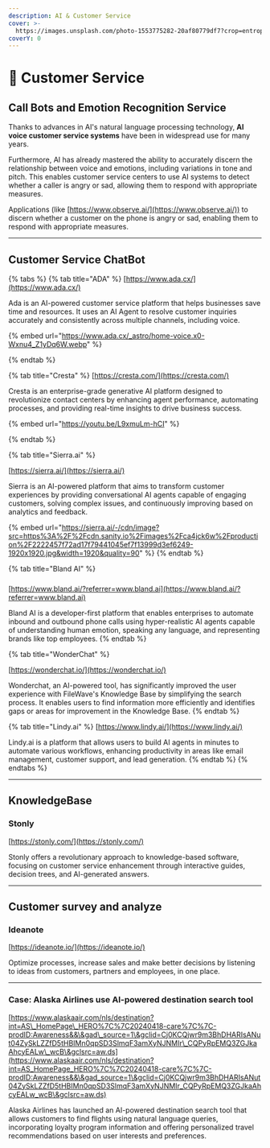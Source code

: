 ```yaml
---
description: AI & Customer Service
cover: >-
  https://images.unsplash.com/photo-1553775282-20af80779df7?crop=entropy&cs=srgb&fm=jpg&ixid=M3wxOTcwMjR8MHwxfHNlYXJjaHw4fHxjdXN0b21lciUyMHNlcnZpY2V8ZW58MHx8fHwxNzE4NjAwNDQ0fDA&ixlib=rb-4.0.3&q=85
coverY: 0
---
```


# 📎 Customer Service

## Call Bots and Emotion Recognition Service

Thanks to advances in AI's natural language processing technology, **AI voice customer service systems** have been in widespread use for many years.&#x20;

Furthermore, AI has already mastered the ability to accurately discern the relationship between voice and emotions, including variations in tone and pitch. This enables customer service centers to use AI systems to detect whether a caller is angry or sad, allowing them to respond with appropriate measures.

Applications (like [https://www.observe.ai/](https://www.observe.ai/)) to discern whether a customer on the phone is angry or sad, enabling them to respond with appropriate measures.&#x20;

***

## Customer Service ChatBot

{% tabs %}
{% tab title="ADA" %}
[https://www.ada.cx/](https://www.ada.cx/)

Ada is an AI-powered customer service platform that helps businesses save time and resources. It uses an AI Agent to resolve customer inquiries accurately and consistently across multiple channels, including voice.&#x20;

{% embed url="https://www.ada.cx/_astro/home-voice.x0-Wxnu4_Z1yDq6W.webp" %}


{% endtab %}

{% tab title="Cresta" %}
[https://cresta.com/](https://cresta.com/)

Cresta is an enterprise-grade generative AI platform designed to revolutionize contact centers by enhancing agent performance, automating processes, and providing real-time insights to drive business success.

{% embed url="https://youtu.be/L9xmuLm-hCI" %}


{% endtab %}

{% tab title="Sierra.ai" %}


[https://sierra.ai/](https://sierra.ai/)

Sierra is an AI-powered platform that aims to transform customer experiences by providing conversational AI agents capable of engaging customers, solving complex issues, and continuously improving based on analytics and feedback.

{% embed url="https://sierra.ai/-/cdn/image?src=https%3A%2F%2Fcdn.sanity.io%2Fimages%2Fca4jck6w%2Fproduction%2F2222457f72ad17f79441045ef7f13999d3ef6249-1920x1920.jpg&width=1920&quality=90" %}
{% endtab %}

{% tab title="Bland AI" %}
###

[https://www.bland.ai/?referrer=www.bland.ai](https://www.bland.ai/?referrer=www.bland.ai)

Bland AI is a developer-first platform that enables enterprises to automate inbound and outbound phone calls using hyper-realistic AI agents capable of understanding human emotion, speaking any language, and representing brands like top employees.
{% endtab %}

{% tab title="WonderChat" %}


[https://wonderchat.io/](https://wonderchat.io/)

Wonderchat, an AI-powered tool, has significantly improved the user experience with FileWave's Knowledge Base by simplifying the search process. It enables users to find information more efficiently and identifies gaps or areas for improvement in the Knowledge Base.&#x20;
{% endtab %}

{% tab title="Lindy.ai" %}
[https://www.lindy.ai/](https://www.lindy.ai/)

Lindy.ai is a platform that allows users to build AI agents in minutes to automate various workflows, enhancing productivity in areas like email management, customer support, and lead generation.
{% endtab %}
{% endtabs %}

***

## KnowledgeBase

### Stonly

[https://stonly.com/](https://stonly.com/)

Stonly offers a revolutionary approach to knowledge-based software, focusing on customer service enhancement through interactive guides, decision trees, and AI-generated answers.&#x20;

***

## Customer survey and analyze

### Ideanote

[https://ideanote.io/](https://ideanote.io/)

Optimize processes, increase sales and make better decisions by listening to ideas from customers, partners and employees, in one place.



***

### Case: Alaska Airlines use AI-powered destination search tool

[https://www.alaskaair.com/nls/destination?int=AS\_HomePage\_HERO%7C%7C20240418-care%7C%7C-prodID:Awareness&&\&gad\_source=1\&gclid=Cj0KCQjwr9m3BhDHARIsANut04ZySkLZZfD5tHBIMn0qpSD3SlmqF3amXyNJNMIr\_CQPyRpEMQ3ZGJkaAhcyEALw\_wcB\&gclsrc=aw.ds](https://www.alaskaair.com/nls/destination?int=AS_HomePage_HERO%7C%7C20240418-care%7C%7C-prodID:Awareness&&\&gad_source=1\&gclid=Cj0KCQjwr9m3BhDHARIsANut04ZySkLZZfD5tHBIMn0qpSD3SlmqF3amXyNJNMIr_CQPyRpEMQ3ZGJkaAhcyEALw_wcB\&gclsrc=aw.ds)

Alaska Airlines has launched an AI-powered destination search tool that allows customers to find flights using natural language queries, incorporating loyalty program information and offering personalized travel recommendations based on user interests and preferences.



